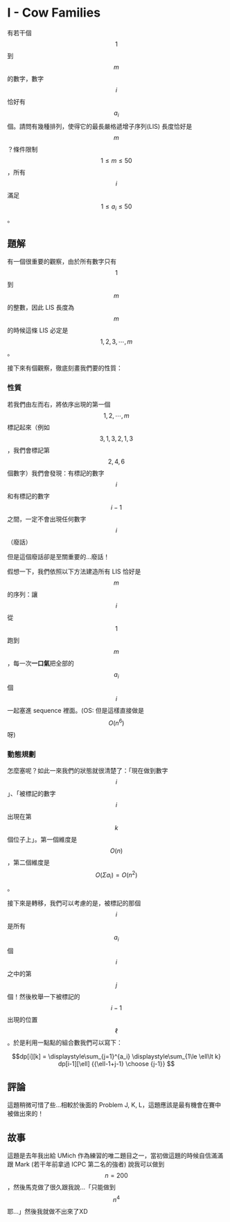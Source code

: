 # I - Cow Families

有若干個 $$1$$ 到 $$m$$ 的數字，數字 $$i$$ 恰好有 $$a_i$$ 個。請問有幾種排列，使得它的最長嚴格遞增子序列(LIS) 長度恰好是 $$m$$？條件限制 $$1\le m\le 50$$，所有 $$i$$ 滿足 $$1\le a_i\le 50$$。

## 題解

有一個很重要的觀察，由於所有數字只有 $$1$$ 到 $$m$$ 的整數，因此 LIS 長度為 $$m$$ 的時候這條 LIS 必定是 $$1, 2, 3, \cdots, m$$。

接下來有個觀察，徹底刻畫我們要的性質：

### 性質

若我們由左而右，將依序出現的第一個 $$1, 2, \cdots, m$$ 標記起來（例如 $$3, 1, 3, 2, 1, 3$$，我們會標記第 $$2, 4, 6$$ 個數字）我們會發現：有標記的數字 $$i$$ 和有標記的數字 $$i-1$$ 之間，一定不會出現任何數字 $$i$$（廢話）

但是這個廢話卻是至關重要的...廢話！

假想一下，我們依照以下方法建造所有 LIS 恰好是 $$m$$ 的序列：讓 $$i$$ 從 $$1$$ 跑到 $$m$$，每一次**一口氣**把全部的 $$a_i$$ 個 $$i$$ 一起塞進 sequence 裡面。(OS: 但是這樣直接做是 $$O(n^6)$$ 呀)

### 動態規劃

怎麼塞呢？如此一來我們的狀態就很清楚了：「現在做到數字 $$i$$」、「被標記的數字 $$i$$ 出現在第 $$k$$ 個位子上」。第一個維度是 $$O(n)$$，第二個維度是 $$O(\Sigma a_i) = O(n^2)$$。

接下來是轉移，我們可以考慮的是，被標記的那個 $$i$$ 是所有 $$a_i$$ 個 $$i$$ 之中的第 $$j$$ 個！然後枚舉一下被標記的 $$i-1$$ 出現的位置 $$\ell$$。於是利用一點點的組合數我們可以寫下：

$$dp[i][k] = \displaystyle\sum_{j=1}^{a_i} \displaystyle\sum_{1\le \ell\lt k} dp[i-1][\ell] {{\ell-1+j-1} \choose {j-1}}
$$

## 評論

這題稍微可惜了些...相較於後面的 Problem J, K, L，這題應該是最有機會在賽中被做出來的！

## 故事

這題是去年我出給 UMich 作為練習的唯二題目之一，當初做這題的時候自信滿滿跟 Mark (若干年前拿過 ICPC 第二名的強者) 說我可以做到 $$n=200$$，然後馬克做了很久跟我說...「只能做到 $$n^4$$ 耶...」然後我就做不出來了XD